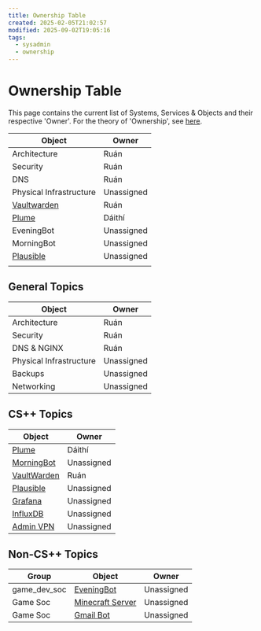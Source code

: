 ```yaml
---
title: Ownership Table
created: 2025-02-05T21:02:57
modified: 2025-09-02T19:05:16
tags:
  - sysadmin
  - ownership
---
```


# Ownership Table

This page contains the current list of Systems, Services & Objects and their respective 'Owner'. For the theory of 'Ownership', see [here](./index.md).

| Object                                             | Owner      |
| -------------------------------------------------- | ---------- |
| Architecture                                       | Ruán       |
| Security                                           | Ruán       |
| DNS                                                | Ruán       |
| Physical Infrastructure                            | Unassigned |
| [Vaultwarden](../two/services/cs++/vaultwarden.md) | Ruán       |
| [Plume](../two/services/cs++/plume.md)             | Dáithí     |
| EveningBot                                         | Unassigned |
| MorningBot                                         | Unassigned |
| [Plausible](../two/services/cs++/plausible.md)     | Unassigned |
|                                                    |            |

## General Topics

| **Object**              | **Owner**  |
| ----------------------- | ---------- |
| Architecture            | Ruán       |
| Security                | Ruán       |
| DNS & NGINX             | Ruán       |
| Physical Infrastructure | Unassigned |
| Backups                 | Unassigned |
| Networking              | Unassigned |

## CS++ Topics

| **Object**                                         | **Owner**  |
| -------------------------------------------------- | ---------- |
| [Plume](../two/services/cs++/plume.md)             | Dáithí     |
| [MorningBot](../two/services/cs++/morningbot.md)   | Unassigned |
| [VaultWarden](../two/services/cs++/vaultwarden.md) | Ruán       |
| [Plausible](../two/services/cs++/plausible.md)     | Unassigned |
| [Grafana](../two/services/cs++/grafana.md)         | Unassigned |
| [InfluxDB](../two/services/cs++/influxdb.md)       | Unassigned |
| [Admin VPN](../two/services/cs++/vpn.md)           | Unassigned |

## Non-CS++ Topics

| **Group**    | **Object**                                                | **Owner**  |
| ------------ | --------------------------------------------------------- | ---------- |
| game_dev_soc | [EveningBot](../two/services/game-dev-soc/eveningbot.md)  | Unassigned |
| Game Soc     | [Minecraft Server](../two/services/game-soc/minecraft.md) | Unassigned |
| Game Soc     | [Gmail Bot](../two/services/game-soc/gmail-bot.md)        | Unassigned |
